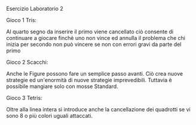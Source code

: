 Esercizio Laboratorio 2


Gioco 1 Tris:

Al quarto segno da inserire il primo viene cancellato ciò consente di continuare a giocare finchè uno non vince ed annulla il problema che chi inizia per secondo non può vincere se non con errori gravi da parte del primo


Gioco 2 Scacchi:

Anche le Figure possono fare un semplice passo avanti. Ciò crea nuove strategie ed un'enormità di nuove strategie imprevedibili.
Tuttavia è possibile mangiare solo con mosse Standard.


Gioco 3 Tetris:

Oltre alla linea intera si introduce anche la cancellazione dei quadrotti se vi sono 8 o più colori uguali attaccati.

